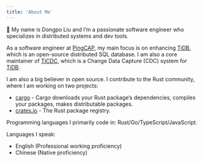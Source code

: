 ```yaml
---
title: 'About Me'
---
```


👋 My name is Dongpo Liu and I’m a passionate software engineer who specializes in distributed systems and dev tools.

As a software engineer at [PingCAP], my main focus is on enhancing [TiDB], which is an open-source distributed SQL database. I am also a core maintainer of [TiCDC], which is a Change Data Capture (CDC) system for [TiDB].

I am also a big believer in open source. I contribute to the Rust community, where I am working on two projects:

- [cargo] - Cargo downloads your Rust package’s dependencies, compiles your packages, makes distributable packages.
- [crates.io] - The Rust package registry.

Programming languages I primarily code in: Rust/Go/TypeScript/JavaScript.

Languages I speak:

- English (Professional working proficiency)
- Chinese (Native proficiency)

[PingCAP]: https://www.pingcap.com/
[TiDB]: https://github.com/pingcap/tidb
[TiCDC]: https://github.com/pingcap/tiflow
[cargo]: https://github.com/rust-lang/cargo
[crates.io]: https://github.com/rust-lang/crates.io
[submit a new issue]: https://github.com/0xPoe/0xPoe/issues/new

